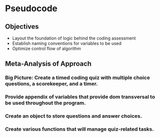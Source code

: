 # Pseudocode

## Objectives

- Layout the foundation of logic behind the coding assessment
- Establish naming conventions for variables to be used
- Optimize control flow of algorithm

## Meta-Analysis of Approach

### Big Picture: Create a timed coding quiz with multiple choice questions, a scorekeeper, and a timer. 

### Provide appendix of variables that provide dom transversal to be used throughout the program.

### Create an object to store questions and answer choices.

### Create various functions that will manage quiz-related tasks. 


